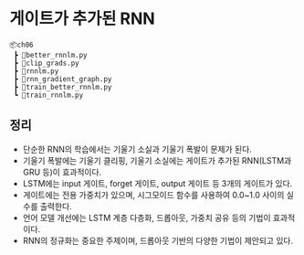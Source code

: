 # 게이트가 추가된 RNN

```
📦ch06
 ┣ 📜better_rnnlm.py
 ┣ 📜clip_grads.py
 ┣ 📜rnnlm.py
 ┣ 📜rnn_gradient_graph.py
 ┣ 📜train_better_rnnlm.py
 ┗ 📜train_rnnlm.py
```

## 정리
- 단순한 RNN의 학습에서는 기울기 소실과 기울기 폭발이 문제가 된다.
- 기울기 폭발에는 기울기 클리핑, 기울기 소실에는 게이트가 추가된 RNN(LSTM과 GRU 등)이 효과적이다.
- LSTM에는 input 게이트, forget 게이트, output 게이트 등 3개의 게이트가 있다.
- 게이트에는 전용 가중치가 있으며, 시그모이드 함수를 사용하여 0.0~1.0 사이의 실수를 출력한다.
- 언어 모델 개선에는 LSTM 계층 다층화, 드롭아웃, 가중치 공유 등의 기법이 효과적이다.
- RNN의 정규화는 중요한 주제이며, 드롭아웃 기반의 다양한 기법이 제안되고 있다.
